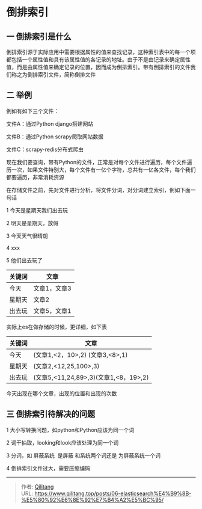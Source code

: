 # 倒排索引


## 一 倒排索引是什么

倒排索引源于实际应用中需要根据属性的值来查找记录，这种索引表中的每一个项都包括一个属性值和具有该属性值的各记录的地址。由于不是由记录来确定属性值，而是由属性值来确定记录的位置，因而成为倒排索引。带有倒排索引的文件我们称之为倒排索引文件，简称倒排文件

## 二 举例

例如有如下三个文件：

文件A：通过Python django搭建网站

文件B：通过Python scrapy爬取网站数据

文件C：scrapy-redis分布式爬虫

现在我们要查询，带有Python的文件，正常是对每个文件进行遍历，每个文件遍历一次，如果文件特别大，每个文件有一亿个字符，总共有一亿各文件，每个我们都要遍历，非常消耗资源

在存储文件之前，先对文件进行分析，将文件分词，对分词建立索引，例如下面一句话

1 今天是星期天我们出去玩

2 明天是星期天，放假

3 今天天气很晴朗

4 xxx

5 他们出去玩了

| 关键词 | 文章 |
| --- | --- |
| 今天 | 文章1，文章3 |
| 星期天 | 文章2 |
| 出去玩 | 文章5，文章1 |


实际上es在做存储的时候，更详细，如下表

| 关键词 | 文章 |
| --- | --- |
| 今天 | (文章1,<2，10>,2) (文章3,<8>,1) |
| 星期天 | (文章2,<12,25,100>,3) |
| 出去玩 | (文章5,<11,24,89>,3)(文章1,<8，19>,2) |


今天出现在哪个文章，出现的位置和出现的次数

## 三 倒排索引待解决的问题

1 大小写转换问题，如python和Python应该为同一个词

2 词干抽取，looking和look应该处理为同一个词

3 分词，如 屏蔽系统  是屏蔽 和系统两个词还是 为屏蔽系统一个词

4 倒排索引文件过大，需要压缩编码


---

> 作者: [Qilitang](https://github.com/qilitang)  
> URL: https://www.qilitang.top/posts/06-elasticsearch%E4%B9%8B-%E5%80%92%E6%8E%92%E7%B4%A2%E5%BC%95/  

